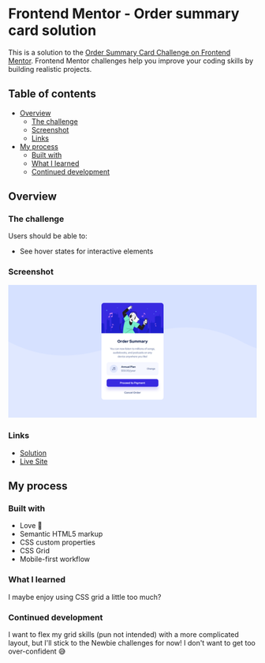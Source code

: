 # Frontend Mentor - Order summary card solution

This is a solution to the [Order Summary Card Challenge on Frontend Mentor](https://www.frontendmentor.io/challenges/order-summary-component-QlPmajDUj). Frontend Mentor challenges help you improve your coding skills by building realistic projects. 

## Table of contents

- [Overview](#overview)
  - [The challenge](#the-challenge)
  - [Screenshot](#screenshot)
  - [Links](#links)
- [My process](#my-process)
  - [Built with](#built-with)
  - [What I learned](#what-i-learned)
  - [Continued development](#continued-development)

## Overview

### The challenge

Users should be able to:

- See hover states for interactive elements

### Screenshot

![Order Summary Card Solution](./screenshot.png)

### Links

- [Solution](https://github.com/VasJM/order-summary-component)
- [Live Site](https://visionary-sunshine-07afb3.netlify.app/)

## My process

### Built with

- Love 💖
- Semantic HTML5 markup
- CSS custom properties
- CSS Grid
- Mobile-first workflow

### What I learned

I maybe enjoy using CSS grid a little too much? 

### Continued development

I want to flex my grid skills (pun not intended) with a more complicated layout, but I'll stick to the Newbie challenges for now! I don't want to get too over-confident 😅